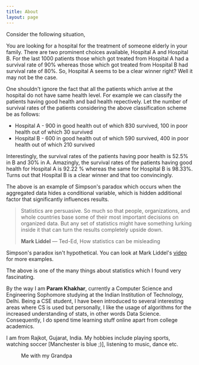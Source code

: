 ```yaml
---
title: About
layout: page
---
```


Consider the following situation,

You are looking for a hospital for the treatment of someone elderly in your family. There are two prominent choices available, Hospital A and Hospital B. For the last 1000 patients those which got treated from Hospital A had a survival rate of 90% whereas those which got treated from Hospital B had survival rate of 80%. So, Hospital A seems to be a clear winner right? Well it may not be the case.

One shouldn't ignore the fact that all the patients which arrive at the hospital do not have same health level. For example we can classify the patients having good health and bad health repectively. Let the number of survival rates of the patients considering the above classification scheme be as follows:

- Hospital A - 900 in good health out of which 830 survived, 100 in poor health out of which 30 survived 
- Hospital B - 600 in good health out of which 590 survived, 400 in poor health out of which 210 survived 

Interestingly, the survival rates of the patients having poor health is 52.5% in B and 30% in A. Amazingly, the survival rates of the patients having good health for Hospital A is 92.22 % whereas the same for Hospital B is 98.33%. Turns out that Hospital B is a clear winner and that too convincingly.

The above is an example of Simpson's paradox which occurs when the aggregated data hides a conditional variable, which is hidden additional factor that significantly influences results. 

> Statistics are persuasive. So much so that people, organizations, and whole countries base some of their most important decisions on organized data. But any set of statistics might have something lurking inside it that can turn the results completely upside down.
>
> <footer><strong>Mark Liddel</strong> &mdash; Ted-Ed, How statistics can be misleading</footer>

Simpson's paradox isn't hypothetical. You can look at Mark Liddel's [video](https://www.youtube.com/watch?v=sxYrzzy3cq8 "Video") for more examples. 

The above is one of the many things about statistics which I found very fascinating. 

By the way I am **Param Khakhar**, currently a Computer Science and Engineering Sophomore studying at the Indian Institution of Technology, Delhi. Being a CSE student, I have been introduced to several interesting areas where CS is used but personally, I like the usage of algorithms for the increased understanding of stats, in other words Data Science. Consequently, I do spend time learning stuff online apart from college academics. 

I am from Rajkot, Gujarat, India. My hobbies include playing sports, watching soccer [Manchester is blue ;)], listening to music, dance etc. 

<figure class="align-center">
  <a href="#"><img src="{{ '/images/DSC_0893.JPG' | absolute_url }}" alt=""></a>
  <figcaption>Me with my Grandpa</figcaption>
</figure> 
